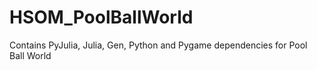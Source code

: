 # HSOM_PoolBallWorld
 Contains PyJulia, Julia, Gen, Python and Pygame dependencies for Pool Ball World
